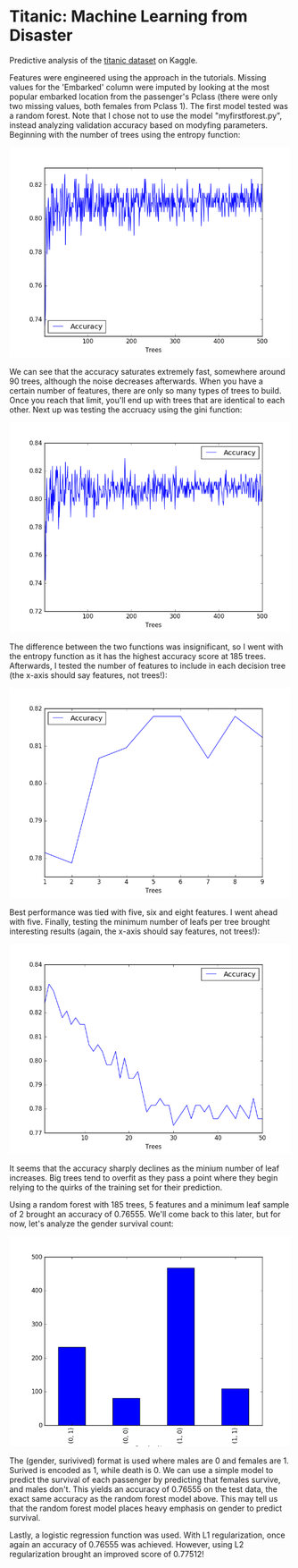 # Titanic: Machine Learning from Disaster
Predictive analysis of the [titanic dataset](https://www.kaggle.com/c/titanic) on Kaggle.

Features were engineered using the approach in the tutorials. Missing values for the 'Embarked' column were imputed by looking at the most popular embarked location from the passenger's Pclass (there were only two missing values, both females from Pclass 1). The first model tested was a random forest. Note that I chose not to use the model "myfirstforest.py", instead analyzing validation accuracy based on modyfing parameters. Beginning with the number of trees using the entropy function:

![Figure1](https://github.com/faisale/kaggle-titanic/blob/master/images/tree_accuracy_entropy.png?raw=true)

We can see that the accuracy saturates extremely fast, somewhere around 90 trees, although the noise decreases afterwards. When you have a certain number of features, there are only so many types of trees to build. Once you reach that limit, you'll end up with trees that are identical to each other. Next up was testing the accruacy using the gini function:

![Figure2](https://github.com/faisale/kaggle-titanic/blob/master/images/tree_accuracy_gini.png?raw=true)

The difference between the two functions was insignificant, so I went with the entropy function as it has the highest accuracy score at 185 trees. Afterwards, I tested the number of features to include in each decision tree (the x-axis should say features, not trees!):

![Figure3](https://github.com/faisale/kaggle-titanic/blob/master/images/number_of_features.png?raw=true)

Best performance was tied with five, six and eight features. I went ahead with five. Finally, testing the minimum number of leafs per tree brought interesting results (again, the x-axis should say features, not trees!):

![Figure4](https://github.com/faisale/kaggle-titanic/blob/master/images/min_leaf_sample.png?raw=true)

It seems that the accuracy sharply declines as the minium number of leaf increases. Big trees tend to overfit as they pass a point where they begin relying to the quirks of the training set for their prediction.

Using a random forest with 185 trees, 5 features and a minimum leaf sample of 2 brought an accuracy of 0.76555. We'll come back to this later, but for now, let's analyze the gender survival count:

![Figure5](https://github.com/faisale/kaggle-titanic/blob/master/images/gender_survival.png?raw=true)

The (gender, surivived) format is used where males are 0 and females are 1. Surived is encoded as 1, while death is 0. We can use a simple model to predict the survival of each passenger by predicting that females survive, and males don't. This yields an accuracy of 0.76555 on the test data, the exact same accuracy as the random forest model above. This may tell us that the random forest model places heavy emphasis on gender to predict survival.

Lastly, a logistic regression function was used. With L1 regularization, once again an accuracy of 0.76555 was achieved. However, using L2 regularization brought an improved score of 0.77512!
